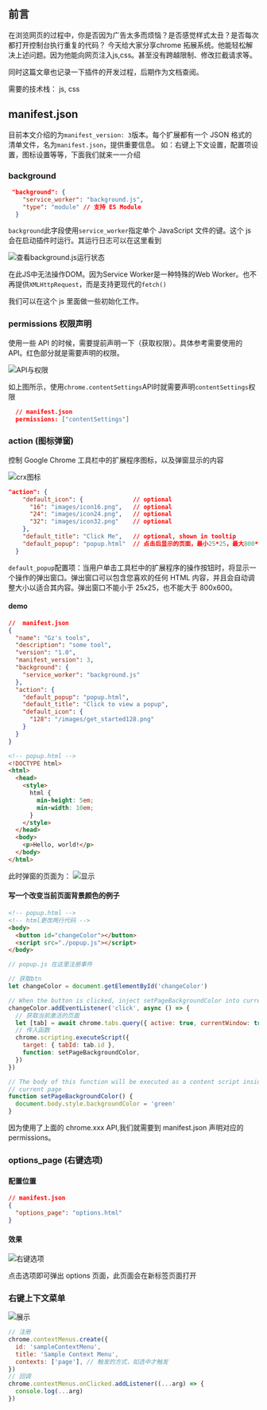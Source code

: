 ## 前言

在浏览网页的过程中，你是否因为广告太多而烦恼？是否感觉样式太丑？是否每次都打开控制台执行重复的代码？
今天给大家分享chrome 拓展系统。他能轻松解决上述问题。因为他能向网页注入js,css。甚至没有跨越限制、修改拦截请求等。


同时这篇文章也记录一下插件的开发过程，后期作为文档查阅。


需要的技术栈： js, css

## manifest.json

目前本文介绍的为`manifest_version: 3`版本。每个扩展都有一个 JSON 格式的清单文件，名为`manifest.json`，提供重要信息。
如：右键上下文设置，配置项设置，图标设置等等，下面我们就来一一介绍

### background

```json
 "background": {
    "service_worker": "background.js",
    "type": "module" // 支持 ES Module
  }
```

`background`此字段使用`service_worker`指定单个 JavaScript 文件的键。这个 js 会在启动插件时运行。其运行日志可以在这里看到

![查看background.js运行状态](./img/exp.png)


在此JS中无法操作DOM。因为Service Worker是一种特殊的Web Worker。也不再提供`XMLHttpRequest`，而是支持更现代的`fetch()`

我们可以在这个 js 里面做一些初始化工作。

### permissions 权限声明

使用一些 API 的时候，需要提前声明一下（获取权限）。具体参考需要使用的 API。红色部分就是需要声明的权限。

![API与权限](./img/exp1.png)

如上图所示，使用`chrome.contentSettings`API时就需要声明`contentSettings`权限

```json
  // manifest.json
  permissions: ["contentSettings"]
```

### action (图标弹窗)

控制 Google Chrome 工具栏中的扩展程序图标，以及弹窗显示的内容

![crx图标](./img/exp2.png)

```json
"action": {
    "default_icon": {              // optional
      "16": "images/icon16.png",   // optional
      "24": "images/icon24.png",   // optional
      "32": "images/icon32.png"    // optional
    },
    "default_title": "Click Me",   // optional, shown in tooltip
    "default_popup": "popup.html"  // 点击后显示的页面，最小25*25，最大800*600
  }
```

`default_popup`配置项：当用户单击工具栏中的扩展程序的操作按钮时，将显示一个操作的弹出窗口。弹出窗口可以包含您喜欢的任何 HTML 内容，并且会自动调整大小以适合其内容。弹出窗口不能小于 25x25，也不能大于 800x600。

#### demo

```json
//  manifest.json
{
  "name": "Gz's tools",
  "description": "some tool",
  "version": "1.0",
  "manifest_version": 3,
  "background": {
    "service_worker": "background.js"
  },
  "action": {
    "default_popup": "popup.html",
    "default_title": "Click to view a popup",
    "default_icon": {
      "128": "/images/get_started128.png"
    }
  }
}
```

```html
<!-- popup.html -->
<!DOCTYPE html>
<html>
  <head>
    <style>
      html {
        min-height: 5em;
        min-width: 10em;
      }
    </style>
  </head>
  <body>
    <p>Hello, world!</p>
  </body>
</html>
```

此时弹窗的页面为： ![显示](./img/exp4.png)

#### 写一个改变当前页面背景颜色的例子

```html
<!-- popup.html -->
<!-- html更改两行代码 -->
<body>
  <button id="changeColor"></button>
  <script src="./popup.js"></script>
</body>
```

```javascript
// popup.js 在这里注册事件

// 获取btn
let changeColor = document.getElementById('changeColor')

// When the button is clicked, inject setPageBackgroundColor into current page
changeColor.addEventListener('click', async () => {
  // 获取当前激活的页面
  let [tab] = await chrome.tabs.query({ active: true, currentWindow: true })
  // 传入函数
  chrome.scripting.executeScript({
    target: { tabId: tab.id },
    function: setPageBackgroundColor,
  })
})

// The body of this function will be executed as a content script inside the
// current page
function setPageBackgroundColor() {
  document.body.style.backgroundColor = 'green'
}
```

因为使用了上面的 chrome.xxx API,我们就需要到 manifest.json 声明对应的 permissions。

### options_page (右键选项)

#### 配置位置

```json
// manifest.json
{
  "options_page": "options.html"
}
```

#### 效果

![右键选项](./img/exp5.png)

点击选项即可弹出 options 页面，此页面会在新标签页面打开

### 右键上下文菜单

![展示](./img/exp6.png)

```js
// 注册
chrome.contextMenus.create({
  id: 'sampleContextMenu',
  title: 'Sample Context Menu',
  contexts: ['page'], // 触发的方式，如选中才触发
})
// 回调
chrome.contextMenus.onClicked.addListener((...arg) => {
  console.log(...arg)
})
```
